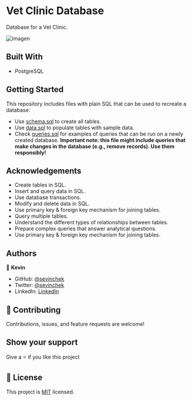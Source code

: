 # Vet Clinic Database

Database for a Vet Clinic.

![imagen](https://user-images.githubusercontent.com/39852288/135161263-30258914-b6d3-46e9-8020-d0881f792013.png)

## Built With

- PostgreSQL

## Getting Started

This repository includes files with plain SQL that can be used to recreate a database:

- Use [schema.sql](./schema.sql) to create all tables.
- Use [data.sql](./data.sql) to populate tables with sample data.
- Check [queries.sql](./queries.sql) for examples of queries that can be run on a newly created database. **Important note: this file might include queries that make changes in the database (e.g., remove records). Use them responsibly!**

## Acknowledgements

- Create tables in SQL.
- Insert and query data in SQL.
- Use database transactions.
- Modify and delete data in SQL.
- Use primary key & foreign key mechanism for joining tables.
- Query multiple tables.
- Understand the different types of relationships between tables.
- Prepare complex queries that answer analytical questions.
- Use primary key & foreign key mechanism for joining tables.

## Authors

👤 **Kevin**

- GitHub: [@sevinchek](https://github.com/sevinchek)
- Twitter: [@sevinchek](https://twitter.com/sevinchek)
- LinkedIn: [LinkedIn](https://linkedin.com/in/sevinchek)

## 🤝 Contributing

Contributions, issues, and feature requests are welcome!

## Show your support

Give a ⭐️ if you like this project

## 📝 License

This project is [MIT](https://github.com/git/git-scm.com/blob/main/MIT-LICENSE.txt) licensed.
